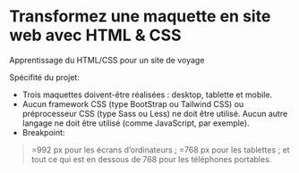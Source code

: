 # Transformez une maquette en site web avec HTML & CSS

Apprentissage du HTML/CSS pour un site de voyage  

Spécifité du projet:

* Trois maquettes doivent-être réalisées : desktop, tablette et mobile.  
* Aucun framework CSS (type BootStrap ou Tailwind CSS) ou préprocesseur CSS (type Sass
ou Less) ne doit être utilisé.
Aucun autre langage ne doit être utilisé (comme JavaScript, par exemple).  
* Breakpoint:  
 >=992 px pour les écrans d’ordinateurs ;
 >=768 px pour les tablettes ;
 et tout ce qui est en dessous de 768 pour les téléphones portables.
